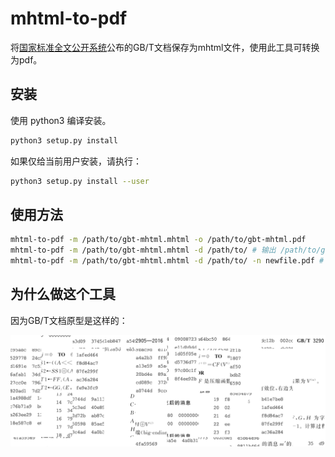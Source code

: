 # mhtml-to-pdf

将[国家标准全文公开系统](https://openstd.samr.gov.cn/bzgk/gb/index)公布的GB/T文档保存为mhtml文件，使用此工具可转换为pdf。

## 安装

使用 python3 编译安装。

```bash
python3 setup.py install
```

如果仅给当前用户安装，请执行：

```bash
python3 setup.py install --user
```

## 使用方法

```bash
mhtml-to-pdf -m /path/to/gbt-mhtml.mhtml -o /path/to/gbt-mhtml.pdf
mhtml-to-pdf -m /path/to/gbt-mhtml.mhtml -d /path/to/ # 输出 /path/to/gbt-mhtml.pdf
mhtml-to-pdf -m /path/to/gbt-mhtml.mhtml -d /path/to/ -n newfile.pdf # 输出 /path/to/newfile.pdf
```

## 为什么做这个工具

因为GB/T文档原型是这样的：

![gbt-mhtml](./resources/prototype.png)
